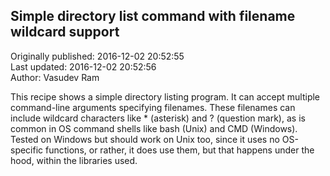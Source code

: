## Simple directory list command with filename wildcard support  
Originally published: 2016-12-02 20:52:55  
Last updated: 2016-12-02 20:52:56  
Author: Vasudev Ram  
  
This recipe shows a simple directory listing program. It can accept multiple command-line arguments specifying filenames. These filenames can include wildcard characters like * (asterisk) and ? (question mark), as is common in OS command shells like bash (Unix) and CMD (Windows). Tested on Windows but should work on Unix too, since it uses no OS-specific functions, or rather, it does use them, but that happens under the hood, within the libraries used.
